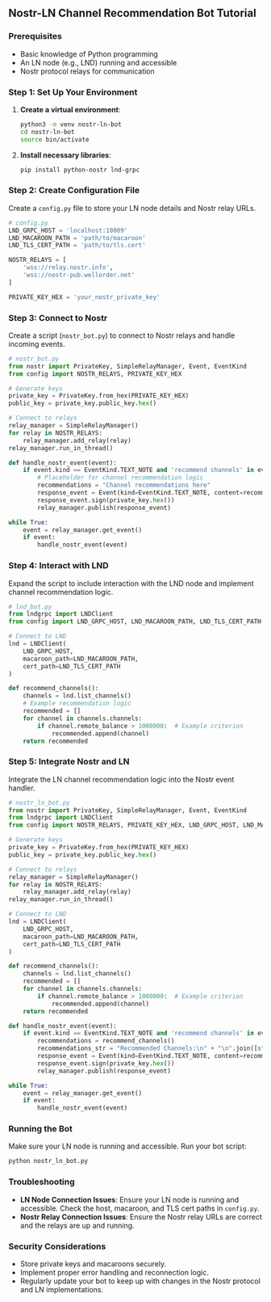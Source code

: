 ## Nostr-LN Channel Recommendation Bot Tutorial

### Prerequisites
- Basic knowledge of Python programming
- An LN node (e.g., LND) running and accessible
- Nostr protocol relays for communication

### Step 1: Set Up Your Environment

1. **Create a virtual environment**:
    ```bash
    python3 -m venv nostr-ln-bot
    cd nostr-ln-bot
    source bin/activate
    ```

2. **Install necessary libraries**:
    ```bash
    pip install python-nostr lnd-grpc
    ```

### Step 2: Create Configuration File

Create a `config.py` file to store your LN node details and Nostr relay URLs.

```python
# config.py
LND_GRPC_HOST = 'localhost:10009'
LND_MACAROON_PATH = 'path/to/macaroon'
LND_TLS_CERT_PATH = 'path/to/tls.cert'

NOSTR_RELAYS = [
    'wss://relay.nostr.info',
    'wss://nostr-pub.wellorder.net'
]

PRIVATE_KEY_HEX = 'your_nostr_private_key'
```

### Step 3: Connect to Nostr

Create a script (`nostr_bot.py`) to connect to Nostr relays and handle incoming events.

```python
# nostr_bot.py
from nostr import PrivateKey, SimpleRelayManager, Event, EventKind
from config import NOSTR_RELAYS, PRIVATE_KEY_HEX

# Generate keys
private_key = PrivateKey.from_hex(PRIVATE_KEY_HEX)
public_key = private_key.public_key.hex()

# Connect to relays
relay_manager = SimpleRelayManager()
for relay in NOSTR_RELAYS:
    relay_manager.add_relay(relay)
relay_manager.run_in_thread()

def handle_nostr_event(event):
    if event.kind == EventKind.TEXT_NOTE and 'recommend channels' in event.content:
        # Placeholder for channel recommendation logic
        recommendations = "Channel recommendations here"
        response_event = Event(kind=EventKind.TEXT_NOTE, content=recommendations)
        response_event.sign(private_key.hex())
        relay_manager.publish(response_event)

while True:
    event = relay_manager.get_event()
    if event:
        handle_nostr_event(event)
```

### Step 4: Interact with LND

Expand the script to include interaction with the LND node and implement channel recommendation logic.

```python
# lnd_bot.py
from lndgrpc import LNDClient
from config import LND_GRPC_HOST, LND_MACAROON_PATH, LND_TLS_CERT_PATH

# Connect to LND
lnd = LNDClient(
    LND_GRPC_HOST, 
    macaroon_path=LND_MACAROON_PATH, 
    cert_path=LND_TLS_CERT_PATH
)

def recommend_channels():
    channels = lnd.list_channels()
    # Example recommendation logic
    recommended = []
    for channel in channels.channels:
        if channel.remote_balance > 1000000:  # Example criterion
            recommended.append(channel)
    return recommended
```

### Step 5: Integrate Nostr and LN

Integrate the LN channel recommendation logic into the Nostr event handler.

```python
# nostr_ln_bot.py
from nostr import PrivateKey, SimpleRelayManager, Event, EventKind
from lndgrpc import LNDClient
from config import NOSTR_RELAYS, PRIVATE_KEY_HEX, LND_GRPC_HOST, LND_MACAROON_PATH, LND_TLS_CERT_PATH

# Generate keys
private_key = PrivateKey.from_hex(PRIVATE_KEY_HEX)
public_key = private_key.public_key.hex()

# Connect to relays
relay_manager = SimpleRelayManager()
for relay in NOSTR_RELAYS:
    relay_manager.add_relay(relay)
relay_manager.run_in_thread()

# Connect to LND
lnd = LNDClient(
    LND_GRPC_HOST, 
    macaroon_path=LND_MACAROON_PATH, 
    cert_path=LND_TLS_CERT_PATH
)

def recommend_channels():
    channels = lnd.list_channels()
    recommended = []
    for channel in channels.channels:
        if channel.remote_balance > 1000000:  # Example criterion
            recommended.append(channel)
    return recommended

def handle_nostr_event(event):
    if event.kind == EventKind.TEXT_NOTE and 'recommend channels' in event.content:
        recommendations = recommend_channels()
        recommendations_str = "Recommended Channels:\n" + "\n".join([str(ch) for ch in recommendations])
        response_event = Event(kind=EventKind.TEXT_NOTE, content=recommendations_str)
        response_event.sign(private_key.hex())
        relay_manager.publish(response_event)

while True:
    event = relay_manager.get_event()
    if event:
        handle_nostr_event(event)
```

### Running the Bot

Make sure your LN node is running and accessible. Run your bot script:

```bash
python nostr_ln_bot.py
```

### Troubleshooting

- **LN Node Connection Issues**: Ensure your LN node is running and accessible. Check the host, macaroon, and TLS cert paths in `config.py`.
- **Nostr Relay Connection Issues**: Ensure the Nostr relay URLs are correct and the relays are up and running.

### Security Considerations

- Store private keys and macaroons securely.
- Implement proper error handling and reconnection logic.
- Regularly update your bot to keep up with changes in the Nostr protocol and LN implementations.

